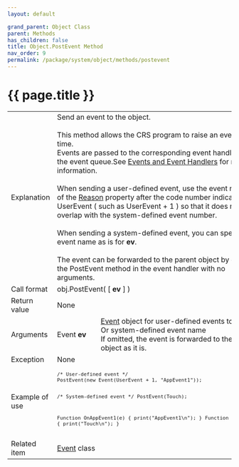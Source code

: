 ```yaml
---
layout: default

grand_parent: Object Class
parent: Methods
has_children: false
title: Object.PostEvent Method
nav_order: 9
permalink: /package/system/object/methods/postevent
---
```

# {{ page.title }}


<table>
  <tr>
    <td>Explanation</td>
    <td colspan="2">Send an event to the object.<br><br>This method allows the CRS program to raise an event at any time.<br>Events are passed to the corresponding event handler via the event queue.See <a href="/bizBrowserV/3/3-7/">Events and Event Handlers</a> for more information.<br><br>When sending a user-defined event, use the event number of the <a href="package/system/event/properties/Reason">Reason</a> property after the code number indicated by UserEvent ( such as UserEvent + 1 ) so that it does not overlap with the system-defined event number.<br><br>When sending a system-defined event, you can specify the event name as is for <b>ev</b>.<br><br>The event can be forwarded to the parent object by calling the PostEvent method in the event handler with no arguments.</td>
  </tr>
  <tr>
    <td>Call format</td>
    <td colspan="2">obj.PostEvent( [ <b>ev</b> ] )</td>
  </tr>
  <tr>
    <td>Return value</td>
    <td>None</td>
  </tr>  
  <tr>
    <td>Arguments</td>
    <td>Event <b>ev</b></td>
    <td><a href="/package/system/event">Event</a> object for user-defined events to send<br>Or system-defined event name<br>If omitted, the event is forwarded to the parent object as it is.</td>
  </tr>
  <tr>
    <td>Exception</td>
    <td colspan="2">None</td>
  </tr>
  <tr>
    <td>Example of use</td>
    <td colspan="2"><code><pre>
/* User-defined event */
PostEvent(new Event(UserEvent + 1, "AppEvent1"));
 
/* System-defined event */
PostEvent(Touch);
 
Function OnAppEvent1(e) {
    print("AppEvent1\n");
}
Function OnTouch(e) {
    print("Touch\n");
}
 </pre></code></td>
  </tr>
  <tr>
    <td>Related item</td>
    <td colspan="2"><a href="/package/system/event">Event</a> class</td>
  </tr>
</table>



